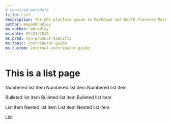 ```yaml
---
# required metadata
title: List
description: The OPS platform guide to Markdown and DocFX Flavored Markdown (DFM) extensions.
author: meganbradley
ms.author: mbradley
ms.date: 07/23/2018
ms.prod: non-product-specific
ms.topic: contributor-guide
ms.custom: internal-contributor-guide
---
```


# This is a list page

Numbered list item
Numbered list item
Numbered list item

Bulleted list item
Bulleted list item
Bulleted list item

List item
    Nested list item
List item
    Nested list item


List